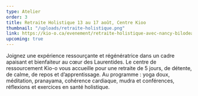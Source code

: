 ```yaml
---
type: Atelier
order: 3
title: Retraite Holistique 13 au 17 août, Centre Kioo
thumbnail: "/uploads/retraite-holistique.png"
link: https://kio-o.ca/evenement/retraite-holistique-avec-nancy-bilodeau/
upcoming: true
---
```


Joignez une expérience ressourçante et régénératrice dans un cadre apaisant et bienfaiteur au cœur des Laurentides. Le centre de ressourcement Kio-o vous accueille pour une retraite de 5 jours, de détente, de calme, de repos et d’apprentissage. Au programme : yoga doux, méditation, pranayama, cohérence cardiaque, mudra et conférences, réflexions et exercices en santé holistique.
